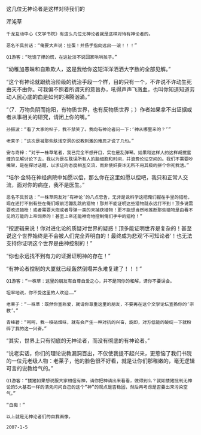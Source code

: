 这几位无神论者是这样对待我们的

浑沌草


    千龙互动中心《文学书院》有这么几位无神论者就是这样对待有神论者的。

    恶名不具贫话：“俺要大声说：扯蛋！并扬手指向远出——滚！！！”

    Q1游客：“吃饱了撑的慌，在这扯淡不说回家哄哄孩子。”

   “幼稚加愚昧和自欺欺人，这是我给你这短洋洋洒洒大字数的全部见解。”

   “这个有神论就跟统治阶级的统治手段一个样，目的只有一个，不许说不许动生死由天不由你。可我偏不照着所谓天的意旨办，吼得声声飞溅血，也叫你知道知道劳动人民心底的血是如何的沸腾汹涌。”

   “（7．万物负阴而抱阳，有物质世界，也有反物质世界；）作者如果拿不出证据或者从事相关的研究，请闭上你的嘴。”

    孙振波：“看了大家的帖子，我不禁笑了。我向有神论者问一下:‘神从哪里来的？’”

    老莱子：“这次是被那些肤浅空洞的说教刺激的难忍才说了几句。”

    安与奇梓：“对于一株草笔者，我已完全不想开口，实在是乱弹琴。如果和这样人的这样胡搅蛮缠的见解讨论下去，我以为是在耽误所有人的脑细胞和时间，并浪费论坛空间的。我们不需要吵嘴架，是在探讨话题，以求证的态度相互交流，而非使奸耍诈无所不用其极的拼个你死我活。”

   “培尔·金特在神经病院中如愿以偿，那么你在这里如愿以偿吧，我只和正常人交流，面对你的病症，我不是医生。”

    恶名不具贫话：“一株草网友对‘有神论’的八点忠告，无非是说科学这把俺们握在手里的猎枪，现在还打不到有些在俺们眼前活蹦乱跳的猎物！那并不能证明这些猎物就永远打不到！顶多说需要改进猎枪！或者需要大炮或者导弹一类的来捕获猎物！更不能想当然地推断那些猎物是由看不见的万能的上帝饲养的！甚至上帝还能神奇地控制俺们手中的猎枪！”

   “按逻辑来说！你对进化论的质疑对世界的疑惑！顶多能证明世界是复杂的！甚至说这个世界始终是不会被人们完全弄明白的！最终成为悲观‘不可知论者’！也无法支持你证明这个世界是由神控制的！”

   “你也永远找不到有力的证据证明神的存在！”

   “有神论者控制的大厦就已经轰然倒塌并永难复建了！！！”

    Q1游客：“一株草：这里的朋友有自尊自爱之心，并不是同你的和解，请你不要误会。
      
    坦率地说，你不受这里的人欢迎……”

    老莱子：“一株草：既然你宣称爱，就请你尊重这里的朋友，不要再在这个文学论坛宣扬你的‘宗教’。”

    青峰碧：“呵呵，我一嗅硝烟味，就有会产生一种对抗的兴奋，旋即，对方低能的破绽一下就粉碎了我的这一兴奋。”

   “其实，世界上只有彻底的无神论者，而没有彻底的有神论者。”

   “说老实话，你们的理论说教漏洞百出，不仅使我提不起兴来，更惹恼了我们书院的一位元老级人物：老莱子，他的脸色很不好看，就是让你们那稚嫩的，毫无逻辑可言的说教给气的。”

    Q1游客：“搂猪如果想说服大家相信有神，请你把神请出来看看，做得到么？就如搂猪批判无神论的5大基石一样的清先问问自己的这个“神”的观点是否稳固，然后再考虑是否要出来污染空气。”

    “白痴！”

    以上就是无神论者们的自我画像。

    2007-1-5



